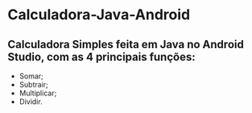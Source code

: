 # Calculadora-Java-Android

## Calculadora Simples feita em Java no Android Studio, com as 4 principais funções:

* Somar;
* Subtrair;
* Multiplicar;
* Dividir.


